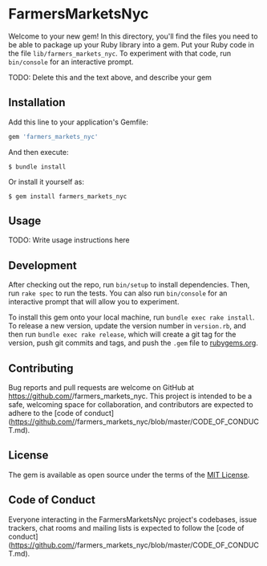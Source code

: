 # FarmersMarketsNyc

Welcome to your new gem! In this directory, you'll find the files you need to be able to package up your Ruby library into a gem. Put your Ruby code in the file `lib/farmers_markets_nyc`. To experiment with that code, run `bin/console` for an interactive prompt.

TODO: Delete this and the text above, and describe your gem

## Installation

Add this line to your application's Gemfile:

```ruby
gem 'farmers_markets_nyc'
```

And then execute:

    $ bundle install

Or install it yourself as:

    $ gem install farmers_markets_nyc

## Usage

TODO: Write usage instructions here

## Development

After checking out the repo, run `bin/setup` to install dependencies. Then, run `rake spec` to run the tests. You can also run `bin/console` for an interactive prompt that will allow you to experiment.

To install this gem onto your local machine, run `bundle exec rake install`. To release a new version, update the version number in `version.rb`, and then run `bundle exec rake release`, which will create a git tag for the version, push git commits and tags, and push the `.gem` file to [rubygems.org](https://rubygems.org).

## Contributing

Bug reports and pull requests are welcome on GitHub at https://github.com/<github username>/farmers_markets_nyc. This project is intended to be a safe, welcoming space for collaboration, and contributors are expected to adhere to the [code of conduct](https://github.com/<github username>/farmers_markets_nyc/blob/master/CODE_OF_CONDUCT.md).


## License

The gem is available as open source under the terms of the [MIT License](https://opensource.org/licenses/MIT).

## Code of Conduct

Everyone interacting in the FarmersMarketsNyc project's codebases, issue trackers, chat rooms and mailing lists is expected to follow the [code of conduct](https://github.com/<github username>/farmers_markets_nyc/blob/master/CODE_OF_CONDUCT.md).
